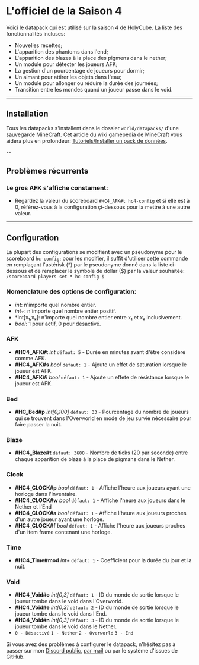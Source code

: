 # L'officiel de la Saison 4

Voici le datapack qui est utilisé sur la saison 4 de HolyCube.
La liste des fonctionnalités incluses:
* Nouvelles recettes;
* L'apparition des phantoms dans l'end;
* L'apparition des blazes à la place des pigmens dans le nether;
* Un module pour détecter les joueurs AFK;
* La gestion d'un pourcentage de joueurs pour dormir;
* Un aimant pour attirer les objets dans l'eau;
* Un module pour allonger ou réduire la durée des journées;
* Transition entre les mondes quand un joueur passe dans le void.

---

## Installation
Tous les datapacks s'installent dans le dossier `world/datapacks/` d'une sauvegarde MineCraft. Cet article du wiki gamepedia de MineCraft vous aidera plus en profondeur: [Tutoriels/Installer un pack de données](https://minecraft-fr.gamepedia.com/Tutoriels/Installer_un_pack_de_donn%C3%A9es).

--

## Problèmes récurrents

### Le gros AFK s'affiche constament:
- Regardez la valeur du scoreboard `#HC4_AFK#t hc4-config` et si elle est à 0, référez-vous à la configuration çi-dessous pour la mettre à une autre valeur.

---

## Configuration
La plupart des configurations se modifient avec un pseudonyme pour le scoreboard `hc-config`; pour les modifier, il suffit d'utiliser cette commande en remplaçant l'astérisk (\*) par le pseudonyme donné dans la liste ci-dessous et de remplacer le symbole de dollar ($) par la valeur souhaitée:
`/scoreboard players set * hc-config $`

### Nomenclature des options de configuration:
- *int*: n'importe quel nombre entier.
- *int+*: n'importe quel nombre entier positif.
- *int[x₁,x₂]: n'importe quel nombre entier entre x₁ et x₂ inclusivement.
- *bool*: 1 pour actif, 0 pour désactivé.

### AFK
- **#HC4_AFK#t** *int* `défaut: 5` - Durée en minutes avant d'être considéré comme AFK.
- **#HC4_AFK#s** *bool* `défaut: 1` - Ajoute un effet de saturation lorsque le joueur est AFK.
- **#HC4_AFK#i** *bool* `défaut: 1` - Ajoute un effete de résistance lorsque le joueur est AFK.

### Bed
- **#HC_Bed#p** *int[0,100]* `défaut: 33` - Pourcentage du nombre de joueurs qui se trouvent dans l'Overworld en mode de jeu survie nécessaire pour faire passer la nuit.

### Blaze
- **#HC4_Blaze#t** `défaut: 3600` - Nombre de ticks (20 par seconde) entre chaque apparition de blaze à la place de pigmans dans le Nether.

### Clock
- **#HC4_CLOCK#p** *bool* `défaut: 1` - Affiche l'heure aux joueurs ayant une horloge dans l'inventaire.
- **#HC4_CLOCK#w** *bool* `défaut: 1` - Affiche l'heure aux joueurs dans le Nether et l'End
- **#HC4_CLOCK#a** *bool* `défaut: 1` - Affiche l'heure aux joueurs proches d'un autre joueur ayant une horloge.
- **#HC4_CLOCK#f** *bool* `défaut: 1` - Affiche l'heure aux joueurs proches d'un item frame contenant une horloge.

### Time
- **#HC4_Time#mod** *int+* `défaut: 1` - Coefficient pour la durée du jour et la nuit.

### Void
- **#HC4_Void#o** *int[0,3]* `défaut: 1` - ID du monde de sortie lorsque le joueur tombe dans le void dans l'Overworld.
- **#HC4_Void#e** *int[0,3]* `défaut: 2` - ID du monde de sortie lorsque le joueur tombe dans le void dans l'End.
- **#HC4_Void#n** *int[0,3]* `défaut: 3` - ID du monde de sortie lorsque le joueur tombe dans le void dans le Nether.
- `0 - Désactivé` `1 - Nether` `2 - Overworld` `3 - End`

Si vous avez des problèmes à configurer le datapack, n'hésitez pas à passer sur mon [Discord public](https://discord.gg/4n5xztf), [par mail](mailto:contact@shoukaseikyo.fr) ou par le système d'issues de GitHub.
